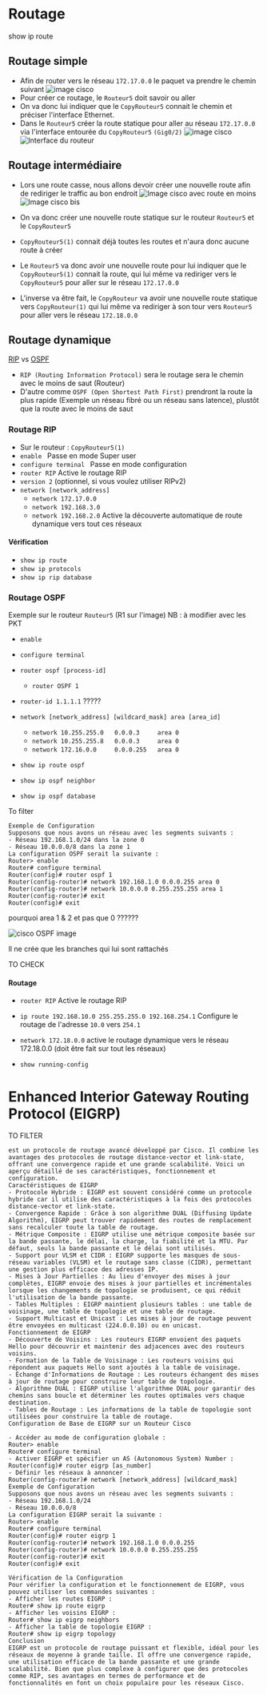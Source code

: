 # Routage
show ip route
## Routage simple
- Afin de router vers le réseau `172.17.0.0` le paquet va prendre le chemin suivant
![image cisco](https://github.com/Altherneum/.github/blob/main/note/assets/images/PacketTracer_hxJE4ozS93.png?raw=true)
- Pour créer ce routage, le `Routeur5` doit savoir ou aller
- On va donc lui indiquer que le `CopyRouteur5` connait le chemin et préciser l'interface Ethernet.
- Dans le `Routeur5` créer la route statique pour aller au réseau `172.17.0.0` via l'interface entourée du `CopyRouteur5` `(Gig0/2)`
![image cisco](https://github.com/Altherneum/.github/blob/main/note/assets/images/PacketTracer_nD1Ro5DoIZ.png?raw=true)
![Interface du routeur](https://github.com/Altherneum/.github/blob/main/note/assets/images/PacketTracer_FvUjtKC88s.png?raw=true)

## Routage intermédiaire
- Lors une route casse, nous allons devoir créer une nouvelle route afin de rediriger le traffic au bon endroit
![Image cisco avec route en moins](https://github.com/Altherneum/.github/blob/main/note/assets/images/PacketTracer_1LaxJbFkfa.png?raw=true)
![Image cisco bis](https://github.com/Altherneum/.github/blob/main/note/assets/images/PacketTracer_xEZwjLLbZI.png?raw=true)
- On va donc créer une nouvelle route statique sur le routeur `Routeur5` et le `CopyRouteur5`
- `CopyRouteur5(1)` connait déjà toutes les routes et n'aura donc aucune route à créer

- Le `Routeur5` va donc avoir une nouvelle route pour lui indiquer que le `CopyRouteur5(1)` connait la route, qui lui même va rediriger vers le `CopyRouteur5` pour aller sur le réseau `172.17.0.0`
- L'inverse va être fait, le `CopyRouteur` va avoir une nouvelle route statique vers `CopyRouteur(1)` qui lui même va rediriger à son tour vers `Routeur5` pour aller vers le réseau `172.18.0.0`

## Routage dynamique
[RIP](https://fr.wikipedia.org/wiki/Routing_Information_Protocol) vs [OSPF](https://fr.wikipedia.org/wiki/Open_Shortest_Path_First)
- `RIP (Routing Information Protocol)` sera le routage sera le chemin avec le moins de saut (Routeur)
- D'autre comme `OSPF (Open Shortest Path First)` prendront la route la plus rapide (Exemple un réseau fibré ou un réseau sans latence), plustôt que la route avec le moins de saut

### Routage RIP
- Sur le routeur : `CopyRouteur5(1)`
-  `enable ` Passe en mode Super user
- `configure terminal ` Passe en mode configuration
- `router RIP` Active le routage RIP
- `version 2` (optionnel, si vous voulez utiliser RIPv2)
- `network [network_address]`
  - `network 172.17.0.0`
  - `network 192.168.3.0`
  - `network 192.168.2.0` Active la découverte automatique de route dynamique vers tout ces réseaux

#### Vérification
- `show ip route`
- `show ip protocols`
- `show ip rip database`

### Routage OSPF
Exemple sur le routeur `Routeur5` 
(R1 sur l'image) NB : à modifier avec les PKT
- `enable`
- `configure terminal`
- `router ospf [process-id]`
  - `router OSPF 1`
- `router-id 1.1.1.1` ?????
- `network [network_address] [wildcard_mask] area [area_id]`
  - `network 10.255.255.0   0.0.0.3     area 0`
  - `network 10.255.255.8   0.0.0.3     area 0`
  - `network 172.16.0.0     0.0.0.255   area 0`

- `show ip route ospf`
- `show ip ospf neighbor`
- `show ip ospf database`


To filter
```
Exemple de Configuration
Supposons que nous avons un réseau avec les segments suivants :
- Réseau 192.168.1.0/24 dans la zone 0
- Réseau 10.0.0.0/8 dans la zone 1
La configuration OSPF serait la suivante :
Router> enable
Router# configure terminal
Router(config)# router ospf 1
Router(config-router)# network 192.168.1.0 0.0.0.255 area 0
Router(config-router)# network 10.0.0.0 0.255.255.255 area 1
Router(config-router)# exit
Router(config)# exit
```


pourquoi area 1 & 2 et pas que 0 ??????





![cisco OSPF image](https://github.com/Altherneum/.github/blob/main/note/assets/images/ms-teams_9knjVRjsVE.png?raw=true)

Il ne crée que les branches qui lui sont rattachés








TO CHECK
#### Routage
- `router RIP` Active le routage RIP
- `ip route 192.168.10.0 255.255.255.0 192.168.254.1` Configure le routage de l'adresse `10.0` vers `254.1`
- `network 172.18.0.0` active le routage dynamique vers le réseau 172.18.0.0 (doit être fait sur tout les réseaux)

- `show running-config`











# Enhanced Interior Gateway Routing Protocol (EIGRP)
TO FILTER
```
est un protocole de routage avancé développé par Cisco. Il combine les avantages des protocoles de routage distance-vector et link-state, offrant une convergence rapide et une grande scalabilité. Voici un aperçu détaillé de ses caractéristiques, fonctionnement et configuration.
Caractéristiques de EIGRP
- Protocole Hybride : EIGRP est souvent considéré comme un protocole hybride car il utilise des caractéristiques à la fois des protocoles distance-vector et link-state.
- Convergence Rapide : Grâce à son algorithme DUAL (Diffusing Update Algorithm), EIGRP peut trouver rapidement des routes de remplacement sans recalculer toute la table de routage.
- Métrique Composite : EIGRP utilise une métrique composite basée sur la bande passante, le délai, la charge, la fiabilité et la MTU. Par défaut, seuls la bande passante et le délai sont utilisés.
- Support pour VLSM et CIDR : EIGRP supporte les masques de sous-réseau variables (VLSM) et le routage sans classe (CIDR), permettant une gestion plus efficace des adresses IP.
- Mises à Jour Partielles : Au lieu d'envoyer des mises à jour complètes, EIGRP envoie des mises à jour partielles et incrémentales lorsque les changements de topologie se produisent, ce qui réduit l'utilisation de la bande passante.
- Tables Multiples : EIGRP maintient plusieurs tables : une table de voisinage, une table de topologie et une table de routage.
- Support Multicast et Unicast : Les mises à jour de routage peuvent être envoyées en multicast (224.0.0.10) ou en unicast.
Fonctionnement de EIGRP
- Découverte de Voisins : Les routeurs EIGRP envoient des paquets Hello pour découvrir et maintenir des adjacences avec des routeurs voisins.
- Formation de la Table de Voisinage : Les routeurs voisins qui répondent aux paquets Hello sont ajoutés à la table de voisinage.
- Échange d'Informations de Routage : Les routeurs échangent des mises à jour de routage pour construire leur table de topologie.
- Algorithme DUAL : EIGRP utilise l'algorithme DUAL pour garantir des chemins sans boucle et déterminer les routes optimales vers chaque destination.
- Tables de Routage : Les informations de la table de topologie sont utilisées pour construire la table de routage.
Configuration de Base de EIGRP sur un Routeur Cisco
```

```
- Accéder au mode de configuration globale :
Router> enable
Router# configure terminal
- Activer EIGRP et spécifier un AS (Autonomous System) Number :
Router(config)# router eigrp [as_number]
- Définir les réseaux à annoncer :
Router(config-router)# network [network_address] [wildcard_mask]
Exemple de Configuration
Supposons que nous avons un réseau avec les segments suivants :
- Réseau 192.168.1.0/24
- Réseau 10.0.0.0/8
La configuration EIGRP serait la suivante :
Router> enable
Router# configure terminal
Router(config)# router eigrp 1
Router(config-router)# network 192.168.1.0 0.0.0.255
Router(config-router)# network 10.0.0.0 0.255.255.255
Router(config-router)# exit
Router(config)# exit
```

```
Vérification de la Configuration
Pour vérifier la configuration et le fonctionnement de EIGRP, vous pouvez utiliser les commandes suivantes :
- Afficher les routes EIGRP :
Router# show ip route eigrp
- Afficher les voisins EIGRP :
Router# show ip eigrp neighbors
- Afficher la table de topologie EIGRP :
Router# show ip eigrp topology
Conclusion
EIGRP est un protocole de routage puissant et flexible, idéal pour les réseaux de moyenne à grande taille. Il offre une convergence rapide, une utilisation efficace de la bande passante et une grande scalabilité. Bien que plus complexe à configurer que des protocoles comme RIP, ses avantages en termes de performance et de fonctionnalités en font un choix populaire pour les réseaux Cisco.
```